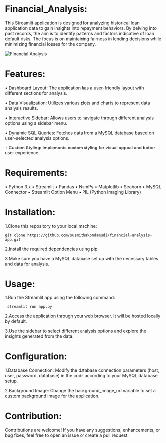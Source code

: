 # Financial_Analysis:
This Streamlit application is designed for analyzing historical loan application data to gain insights into repayment behaviors. By delving into past records, the aim is to identify patterns and factors indicative of loan default risks. The focus is on maintaining fairness in lending decisions while minimizing financial losses for the company.

![Financial Analysis](https://mbanotesworld.com/wp-content/uploads/2021/08/financial-analysis-1.jpg)

# Features:

•	Dashboard Layout: The application has a user-friendly layout with different sections for analysis.

•	Data Visualization: Utilizes various plots and charts to represent data analysis results.

•	Interactive Sidebar: Allows users to navigate through different analysis options using a sidebar menu.

•	Dynamic SQL Queries: Fetches data from a MySQL database based on user-selected analysis options.

•	Custom Styling: Implements custom styling for visual appeal and better user experience.

# Requirements:

•  Python 3.x
•  Streamlit
•  Pandas
•  NumPy
•  Matplotlib
•  Seaborn
•  MySQL Connector
•  Streamlit Option Menu
•  PIL (Python Imaging Library)

# Installation:

1.Clone this repository to your local machine:

    git clone https://github.com/susmithakondamudi/financial-analysis-app.git

2.Install the required dependencies using pip

3.Make sure you have a MySQL database set up with the necessary tables and data for analysis.

# Usage:

 1.Run the Streamlit app using the following command:
 
     streamlit run app.py

2.Access the application through your web browser. It will be hosted locally by default.

3.Use the sidebar to select different analysis options and explore the insights generated from the data.

# Configuration:

1.Database Connection: Modify the database connection parameters (host, user, password, database) in the code according to your MySQL database setup.

2.Background Image: Change the background_image_url variable to set a custom background image for the application.

# Contribution:
    
Contributions are welcome! If you have any suggestions, enhancements, or bug fixes, feel free to open an issue or create a pull request.

    

